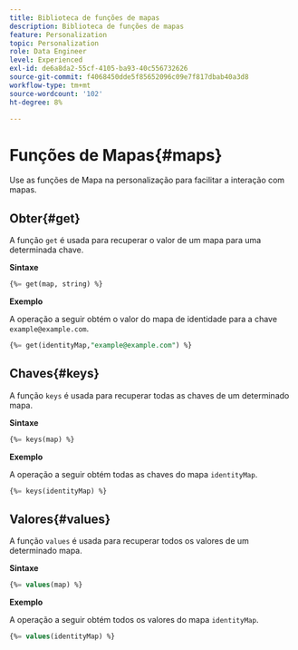 ```yaml
---
title: Biblioteca de funções de mapas
description: Biblioteca de funções de mapas
feature: Personalization
topic: Personalization
role: Data Engineer
level: Experienced
exl-id: de6a8da2-55cf-4105-ba93-40c556732626
source-git-commit: f4068450dde5f85652096c09e7f817dbab40a3d8
workflow-type: tm+mt
source-wordcount: '102'
ht-degree: 8%

---
```


# Funções de Mapas{#maps}

Use as funções de Mapa na personalização para facilitar a interação com mapas.

## Obter{#get}

A função `get` é usada para recuperar o valor de um mapa para uma determinada chave.

**Sintaxe**

```sql
{%= get(map, string) %}
```

**Exemplo**

A operação a seguir obtém o valor do mapa de identidade para a chave `example@example.com`.

```sql
{%= get(identityMap,"example@example.com") %}
```

## Chaves{#keys}

A função `keys` é usada para recuperar todas as chaves de um determinado mapa.

**Sintaxe**

```sql
{%= keys(map) %}
```

**Exemplo**

A operação a seguir obtém todas as chaves do mapa `identityMap`.

```sql
{%= keys(identityMap) %}
```

## Valores{#values}

A função `values` é usada para recuperar todos os valores de um determinado mapa.

**Sintaxe**

```sql
{%= values(map) %}
```

**Exemplo**

A operação a seguir obtém todos os valores do mapa `identityMap`.

```sql
{%= values(identityMap) %}
```
